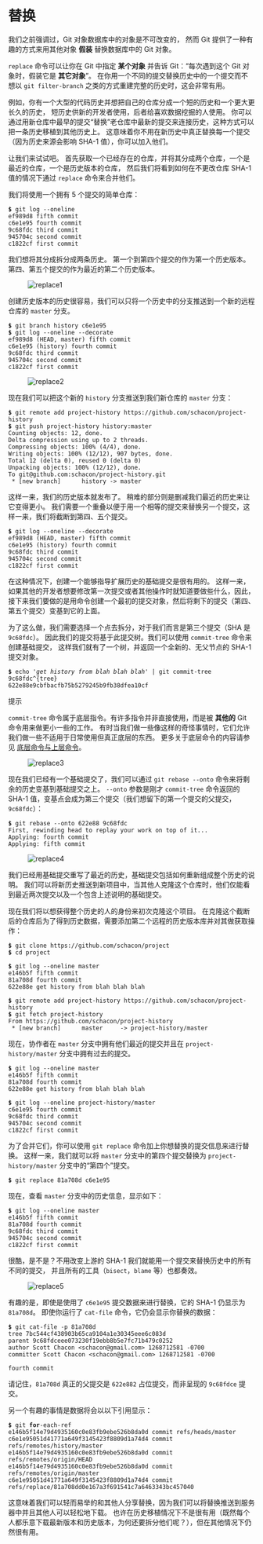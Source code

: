 

# 替换

<p>我们之前强调过，Git 对象数据库中的对象是不可改变的，
然而 Git 提供了一种有趣的方式来用其他对象 <strong>假装</strong> 替换数据库中的 Git 对象。</p>
<p><code class="literal">replace</code> 命令可以让你在 Git 中指定 <strong>某个对象</strong> 并告诉 Git：“每次遇到这个 Git 对象时，假装它是 <strong>其它对象</strong>”。
在你用一个不同的提交替换历史中的一个提交而不想以 <code class="literal">git filter-branch</code> 之类的方式重建完整的历史时，这会非常有用。</p>
<p>例如，你有一个大型的代码历史并想把自己的仓库分成一个短的历史和一个更大更长久的历史，
短历史供新的开发者使用，后者给喜欢数据挖掘的人使用。
你可以通过用新仓库中最早的提交“替换”老仓库中最新的提交来连接历史，这种方式可以把一条历史移植到其他历史上。
这意味着你不用在新历史中真正替换每一个提交（因为历史来源会影响 SHA-1 值），你可以加入他们。</p>
<p>让我们来试试吧。
首先获取一个已经存在的仓库，并将其分成两个仓库，一个是最近的仓库，一个是历史版本的仓库，
然后我们将看到如何在不更改仓库 SHA-1 值的情况下通过 <code class="literal">replace</code> 命令来合并他们。</p>
<p>我们将使用一个拥有 5 个提交的简单仓库：</p>

<pre class="language-bash"><code><span style="font-weight: bold">$</span> git log --oneline
ef989d8 fifth commit
c6e1e95 fourth commit
9c68fdc third commit
945704c second commit
c1822cf first commit</code></pre>
<p>我们想将其分成拆分成两条历史。
第一个到第四个提交的作为第一个历史版本。
第四、第五个提交的作为最近的第二个历史版本。</p>
<figure class="image">
<div class="content">
<img src="../images/replace1.png" alt="replace1">
</div>
</figure>
<p>创建历史版本的历史很容易，我们可以只将一个历史中的分支推送到一个新的远程仓库的 <code class="literal">master</code> 分支。</p>

<pre class="language-bash"><code><span style="font-weight: bold">$</span> git branch history c6e1e95
<span style="font-weight: bold">$</span> git log --oneline --decorate
ef989d8 (HEAD, master) fifth commit
c6e1e95 (history) fourth commit
9c68fdc third commit
945704c second commit
c1822cf first commit</code></pre>
<figure class="image">
<div class="content">
<img src="../images/replace2.png" alt="replace2">
</div>
</figure>
<p>现在我们可以把这个新的 <code class="literal">history</code> 分支推送到我们新仓库的 <code class="literal">master</code> 分支：</p>

<pre class="language-bash"><code><span style="font-weight: bold">$</span> git remote add project-history https://github.com/schacon/project-history
<span style="font-weight: bold">$</span> git push project-history history:master
Counting objects: 12, done.
Delta compression using up to 2 threads.
Compressing objects: 100% (4/4), done.
Writing objects: 100% (12/12), 907 bytes, done.
Total 12 (delta 0), reused 0 (delta 0)
Unpacking objects: 100% (12/12), done.
To git@github.com:schacon/project-history.git
 * [new branch]      history -&gt; master</code></pre>
<p>这样一来，我们的历史版本就发布了。
稍难的部分则是删减我们最近的历史来让它变得更小。
我们需要一个重叠以便于用一个相等的提交来替换另一个提交，这样一来，我们将截断到第四、五个提交。</p>

<pre class="language-bash"><code><span style="font-weight: bold">$</span> git log --oneline --decorate
ef989d8 (HEAD, master) fifth commit
c6e1e95 (history) fourth commit
9c68fdc third commit
945704c second commit
c1822cf first commit</code></pre>
<p>在这种情况下，创建一个能够指导扩展历史的基础提交是很有用的。
这样一来，如果其他的开发者想要修改第一次提交或者其他操作时就知道要做些什么，因此，接下来我们要做的是用命令创建一个最初的提交对象，然后将剩下的提交（第四、第五个提交）变基到它的上面。</p>
<p>为了这么做，我们需要选择一个点去拆分，对于我们而言是第三个提交（SHA 是 <code class="literal">9c68fdc</code>）。
因此我们的提交将基于此提交树。我们可以使用 <code class="literal">commit-tree</code> 命令来创建基础提交，
这样我们就有了一个树，并返回一个全新的、无父节点的 SHA-1 提交对象。</p>

<pre class="language-bash"><code><span style="font-weight: bold">$</span> echo <span style="font-style: italic">&#39;get history from blah blah blah&#39;</span> | git commit-tree 9c68fdc^{tree}
622e88e9cbfbacfb75b5279245b9fb38dfea10cf</code></pre>
<aside class="admonition note custom-block tip" title="Note" epub:type="note"><p class="custom-block-title">提示</p>
<div class="content">
<p><code class="literal">commit-tree</code> 命令属于底层指令。有许多指令并非直接使用，而是被 <strong>其他的</strong> Git 命令用来做更小一些的工作。
有时当我们做一些像这样的奇怪事情时，它们允许我们做一些不适用于日常使用但真正底层的东西。
更多关于底层命令的内容请参见 <a id="xref--ch10-git-internals--_plumbing_porcelain" href="/chapter-10/1.html#底层命令与上层命令" class="xref">底层命令与上层命令</a>。</p>
</div>
</aside>
<figure class="image">
<div class="content">
<img src="../images/replace3.png" alt="replace3">
</div>
</figure>
<p>现在我们已经有一个基础提交了，我们可以通过 <code class="literal">git rebase --onto</code> 命令来将剩余的历史变基到基础提交之上。
<code class="literal">--onto</code> 参数是刚才 <code class="literal">commit-tree</code> 命令返回的 SHA-1 值，变基点会成为第三个提交（我们想留下的第一个提交的父提交，<code class="literal">9c68fdc</code>）：</p>

<pre class="language-bash"><code><span style="font-weight: bold">$</span> git rebase --onto 622e88 9c68fdc
First, rewinding head to replay your work on top of it...
Applying: fourth commit
Applying: fifth commit</code></pre>
<figure class="image">
<div class="content">
<img src="../images/replace4.png" alt="replace4">
</div>
</figure>
<p>我们已经用基础提交重写了最近的历史，基础提交包括如何重新组成整个历史的说明。
我们可以将新历史推送到新项目中，当其他人克隆这个仓库时，他们仅能看到最近两次提交以及一个包含上述说明的基础提交。</p>
<p>现在我们将以想获得整个历史的人的身份来初次克隆这个项目。
在克隆这个截断后的仓库后为了得到历史数据，需要添加第二个远程的历史版本库并对其做获取操作：</p>

<pre class="language-bash"><code><span style="font-weight: bold">$</span> git clone https://github.com/schacon/project
<span style="font-weight: bold">$</span> cd project

<span style="font-weight: bold">$</span> git log --oneline master
e146b5f fifth commit
81a708d fourth commit
622e88e get history from blah blah blah

<span style="font-weight: bold">$</span> git remote add project-history https://github.com/schacon/project-history
<span style="font-weight: bold">$</span> git fetch project-history
From https://github.com/schacon/project-history
 * [new branch]      master     -&gt; project-history/master</code></pre>
<p>现在，协作者在 <code class="literal">master</code> 分支中拥有他们最近的提交并且在 <code class="literal">project-history/master</code> 分支中拥有过去的提交。</p>

<pre class="language-bash"><code><span style="font-weight: bold">$</span> git log --oneline master
e146b5f fifth commit
81a708d fourth commit
622e88e get history from blah blah blah

<span style="font-weight: bold">$</span> git log --oneline project-history/master
c6e1e95 fourth commit
9c68fdc third commit
945704c second commit
c1822cf first commit</code></pre>
<p>为了合并它们，你可以使用 <code class="literal">git replace</code> 命令加上你想替换的提交信息来进行替换。
这样一来，我们就可以将 <code class="literal">master</code> 分支中的第四个提交替换为 <code class="literal">project-history/master</code> 分支中的“第四个”提交。</p>

<pre class="language-bash"><code><span style="font-weight: bold">$</span> git replace 81a708d c6e1e95</code></pre>
<p>现在，查看 <code class="literal">master</code> 分支中的历史信息，显示如下：</p>

<pre class="language-bash"><code><span style="font-weight: bold">$</span> git log --oneline master
e146b5f fifth commit
81a708d fourth commit
9c68fdc third commit
945704c second commit
c1822cf first commit</code></pre>
<p>很酷，是不是？不用改变上游的 SHA-1 我们就能用一个提交来替换历史中的所有不同的提交，
并且所有的工具（<code class="literal">bisect</code>，<code class="literal">blame</code> 等）也都奏效。</p>
<figure class="image">
<div class="content">
<img src="../images/replace5.png" alt="replace5">
</div>
</figure>
<p>有趣的是，即使是使用了 <code class="literal">c6e1e95</code> 提交数据来进行替换，它的 SHA-1 仍显示为 <code class="literal">81a708d</code>。
即使你运行了 <code class="literal">cat-file</code> 命令，它仍会显示你替换的数据：</p>

<pre class="language-bash"><code><span style="font-weight: bold">$</span> git cat-file -p 81a708d
tree 7bc544cf438903b65ca9104a1e30345eee6c083d
parent 9c68fdceee073230f19ebb8b5e7fc71b479c0252
author Scott Chacon &lt;schacon@gmail.com&gt; 1268712581 -0700
committer Scott Chacon &lt;schacon@gmail.com&gt; 1268712581 -0700

fourth commit</code></pre>
<p>请记住，<code class="literal">81a708d</code> 真正的父提交是 <code class="literal">622e882</code> 占位提交，而非呈现的 <code class="literal">9c68fdce</code> 提交。</p>
<p>另一个有趣的事情是数据将会以以下引用显示：</p>

<pre class="language-bash"><code><span style="font-weight: bold">$</span> git <span style="font-weight: bold">for</span>-each-ref
e146b5f14e79d4935160c0e83fb9ebe526b8da0d commit	refs/heads/master
c6e1e95051d41771a649f3145423f8809d1a74d4 commit	refs/remotes/history/master
e146b5f14e79d4935160c0e83fb9ebe526b8da0d commit	refs/remotes/origin/HEAD
e146b5f14e79d4935160c0e83fb9ebe526b8da0d commit	refs/remotes/origin/master
c6e1e95051d41771a649f3145423f8809d1a74d4 commit	refs/replace/81a708dd0e167a3f691541c7a6463343bc457040</code></pre>
<p>这意味着我们可以轻而易举的和其他人分享替换，因为我们可以将替换推送到服务器中并且其他人可以轻松地下载。
也许在历史移植情况下不是很有用（既然每个人都乐意下载最新版本和历史版本，为何还要拆分他们呢？），但在其他情况下仍然很有用。</p>
